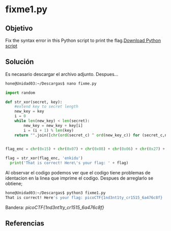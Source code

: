 # fixme1.py

## Objetivo

Fix the syntax error in this Python script to print the flag.[Download Python script](https://artifacts.picoctf.net/c/37/fixme1.py)

## Solución

Es necasario descargar el archivo adjunto. Despues...

```bash
hone@Unidad03:~/Descargas$ nano fixme.py
```

``` python
import random

def str_xor(secret, key):
    #extend key to secret length
    new_key = key
    i = 0
    while len(new_key) < len(secret):
        new_key = new_key + key[i]
        i = (i + 1) % len(key)        
    return "".join([chr(ord(secret_c) ^ ord(new_key_c)) for (secret_c,new_key_c) in zip(secret,new_key)])


flag_enc = chr(0x15) + chr(0x07) + chr(0x08) + chr(0x06) + chr(0x27) + chr(0x21) + chr(0x23) + chr(0x15) + chr(0x5a) + chr(0x07) + chr(0x00) + chr(0x46) + chr(0x0b) + chr(0x1a) + chr(0x5a) + chr(0x1d) + chr(0x1d) + chr(0x2a) + chr(0x06) + chr(0x1c) + chr(0x5a) + chr(0x5c) + chr(0x55) + chr(0x40) + chr(0x3a) + chr(0x58) + chr(0x0a) + chr(0x5d) + chr(0x53) + chr(0x43) + chr(0x06) + chr(0x56) + chr(0x0d) + chr(0x14)
  
flag = str_xor(flag_enc, 'enkidu')
  print('That is correct! Here\'s your flag: ' + flag)
```

Al observar el codigo podemos ver que el codigo tiene problemas de identacion en la linea que imprime el codigo.
Despues de arreglarlo se obtiene;

```bash
hone@Unidad03:~/Descargas$ python3 fixme1.py 
That is correct! Here's your flag: picoCTF{1nd3nt1ty_cr1515_6a476c8f}
```

Bandera: *picoCTF{1nd3nt1ty_cr1515_6a476c8f}*

## Referencias
